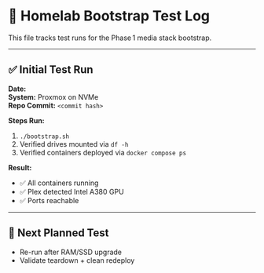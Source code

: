 # 📝 Homelab Bootstrap Test Log

This file tracks test runs for the Phase 1 media stack bootstrap.

---

## ✅ Initial Test Run

**Date:** _<add date here>_  
**System:** Proxmox on NVMe  
**Repo Commit:** `<commit hash>`

**Steps Run:**
1. `./bootstrap.sh`
2. Verified drives mounted via `df -h`
3. Verified containers deployed via `docker compose ps`

**Result:**
- ✅ All containers running
- ✅ Plex detected Intel A380 GPU
- ✅ Ports reachable

---

## 🚀 Next Planned Test

- Re-run after RAM/SSD upgrade
- Validate teardown + clean redeploy  
